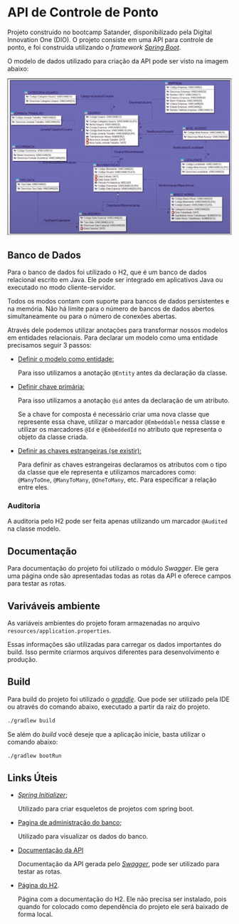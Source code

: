 # API de Controle de Ponto

Projeto construido no bootcamp Satander, disponibilizado pela Digital Innovation One (DIO). O projeto consiste em uma API para controle de ponto, e foi construida utilizando o *framework [Spring Boot](https://spring.io/projects/spring-boot)*.

O modelo de dados utilizado para criação da API pode ser visto na imagem abaixo:

![modelo de dados](https://github.com/LucasSargeir/ControleDePonto-SpringBoot/blob/main/database/modelo.png)



## Banco de Dados

Para o banco de dados foi utilizado o H2, que é um banco de dados relacional escrito em Java. Ele pode ser integrado em aplicativos Java ou executado no modo cliente-servidor.

Todos os modos contam com suporte para bancos de dados persistentes e na memória. Não há limite para o número de bancos de dados abertos simultaneamente ou para o número de conexões abertas.

Através dele podemos utilizar anotações para transformar nossos modelos em entidades relacionais. Para declarar um modelo como uma entidade precisamos seguir 3 passos:

- <u>Definir o modelo como entidade:</u>

  Para isso utilizamos a anotação `@Entity` antes da declaração da classe.

- <u>Definir chave primária:</u>

  Para isso utilizamos a anotação `@id` antes da declaração de um atributo.

  Se a chave for composta é necessário criar uma nova classe que represente essa chave, utilizar o marcador `@Embeddable` nessa classe e utilizar os marcadores `@Id` e `@EmbeddedId` no atributo que representa o objeto da classe criada.

- <u>Definir as chaves estrangeiras (se existir):</u>

  Para definir as chaves estrangeiras declaramos os atributos com o tipo da classe que ele representa e utilizamos marcadores como: `@ManyToOne`, `@ManyToMany`, `@OneToMany`, etc. Para especificar a relação entre eles.



### Auditoria

A auditoria pelo H2 pode ser feita apenas utilizando um marcador `@Audited` na classe modelo.



## Documentação

Para documentação do projeto foi utilizado o módulo *Swagger*. Ele gera uma página onde são apresentadas todas as rotas da API e oferece campos para testar as rotas.



## Variváveis ambiente

As variáveis ambientes do projeto foram armazenadas no arquivo `resources/application.properties`. 

Essas informações são utilizadas para carregar os dados importantes do build. Isso permite criarmos arquivos diferentes para desenvolvimento e produção.



## Build

Para build do projeto foi utilizado o *[graddle](https://docs.gradle.org/current/userguide/userguide.html)*. Que pode ser utilizado pela IDE ou através do comando abaixo, executado a partir da raiz do projeto.

```bash
./gradlew build
```



Se além do *build* você deseje que a aplicação inicie, basta utilizar o comando abaixo:

```bash
./gradlew bootRun
```



## Links Úteis

- *[Spring Initializer](https://start.spring.io)*;

  Utilizado para criar esqueletos de projetos com spring boot.

  

- [Pagina de administração do banco](http://localhost:8081/h2/);

  Utilizado para visualizar os dados do banco.

  

- [Documentação da API](http://localhost:8081/swagger-ui.html)

  Documentação da API gerada pelo [*Swagger*](https://swagger.io), pode ser utilizado para testar as rotas.
  
  

- [Página do H2](https://www.h2database.com/html/main.html).

  Página com a documentação do H2. Ele não precisa ser instalado, pois quando for colocado como dependência do projeto ele será baixado de forma local.
